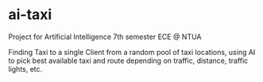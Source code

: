 # ai-taxi
Project for Artificial Intelligence 7th semester ECE @ NTUA

Finding Taxi to a single Client from a random pool of taxi locations, using AI to pick best available taxi and route depending on traffic, distance, traffic lights, etc.
